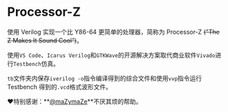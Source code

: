 # Processor-Z
使用 Verilog 实现一个比 Y86-64 更简单的处理器，简称为 Processor-Z  ~~("The Z Makes It Sound Cool”)~~。


使用`VS Code`、`Icarus Verilog`和`GTKWave`的开源解决方案取代商业软件`Vivado`进行`Testbench`仿真。


`tb`文件夹内保存`iverilog -o`指令编译得到的综合文件和使用`vvp`指令运行 Testbench 得到的`.vcd`格式波形文件。


♥特别感谢：**[@maZymaZe](https://github.com/maZymaZe)**不厌其烦的帮助。